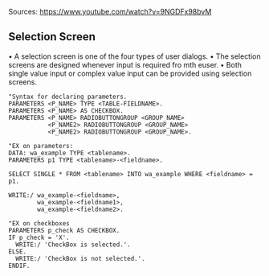 Sources: https://www.youtube.com/watch?v=9NGDFx98bvM

## Selection Screen
•	A selection screen is one of the four types of user dialogs.
•	The selection screens are designed whenever input is required fro mth euser.
•	Both single value input or complex value input can be provided using selection screens.

```ABAP
"Syntax for declaring parameters.
PARAMETERS <P_NAME> TYPE <TABLE-FIELDNAME>.
PARAMETERS <P_NAME> AS CHECKBOX.
PARAMETERS <P_NAME> RADIOBUTTONGROUP <GROUP_NAME>
           <P_NAME2> RADIOBUTTONGROUP <GROUP_NAME>
           <P_NAME2> RADIOBUTTONGROUP <GROUP_NAME>.
           
"EX on parameters:
DATA: wa_example TYPE <tablename>.
PARAMETERS p1 TYPE <tablename>-<fieldname>.

SELECT SINGLE * FROM <tablename> INTO wa_example WHERE <fieldname> = p1.

WRITE:/ wa_example-<fieldname>,
        wa_example-<fieldname1>,
        wa_example-<fieldname2>.

"EX on checkboxes
PARAMETERS p_check AS CHECKBOX.
IF p_check = 'X'.
  WRITE:/ 'CheckBox is selected.'.
ELSE.
  WRITE:/ 'CheckBox is not selected.'.
ENDIF.

```
